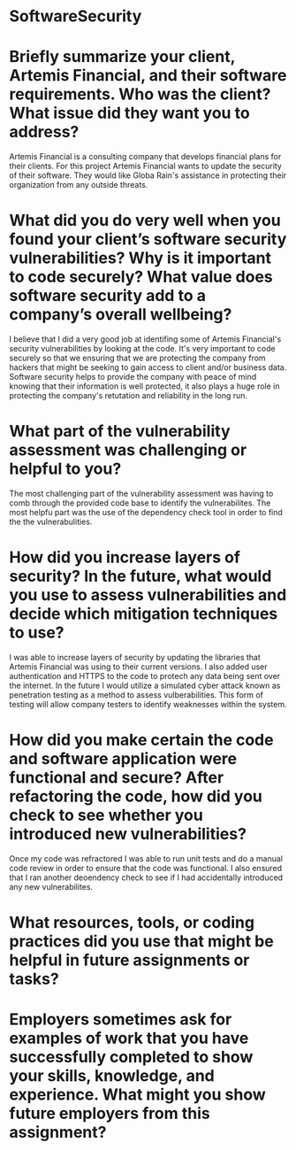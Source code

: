 # SoftwareSecurity

# Briefly summarize your client, Artemis Financial, and their software requirements. Who was the client? What issue did they want you to address?
Artemis Financial is a consulting company that develops financial plans for their clients. For this project Artemis Financial wants to update the security of their software. They would like Globa Rain's assistance in protecting their organization from any outside threats.

# What did you do very well when you found your client’s software security vulnerabilities? Why is it important to code securely? What value does software security add to a company’s overall wellbeing?
I believe that I did a very good job at identifing some of Artemis Financial's security vulnerabilities by looking at the code. It's very important to code securely so that we ensuring that we are protecting the company from hackers that might be seeking to gain access to client and/or business data. Software security helps to provide the company with peace of mind knowing that their information is well protected, it also plays a huge role in protecting the company's retutation and reliability in the long run.

# What part of the vulnerability assessment was challenging or helpful to you?
The most challenging part of the vulnerability assessment was having to comb through the provided code base to identify the vulnerabilites. The most helpfu part was the use of the dependency check tool in order to find the the vulnerabulities.

# How did you increase layers of security? In the future, what would you use to assess vulnerabilities and decide which mitigation techniques to use?
I was able to increase layers of security by updating the libraries that Artemis Financial was using to their current versions. I also added user authentication and HTTPS to the code to protech any data being sent over the internet. In the future I would utilize a simulated cyber attack known as penetration testing as a method to assess vulberabilities. This form of testing will allow company testers to identify weaknesses within the system.

# How did you make certain the code and software application were functional and secure? After refactoring the code, how did you check to see whether you introduced new vulnerabilities?
Once my code was refractored I was able to run unit tests and do a manual code review in order to ensure that the code was functional. I also ensured that I ran another deoendency check to see if I had accidentally introduced any new vulnerabilites.

# What resources, tools, or coding practices did you use that might be helpful in future assignments or tasks?


# Employers sometimes ask for examples of work that you have successfully completed to show your skills, knowledge, and experience. What might you show future employers from this assignment?
